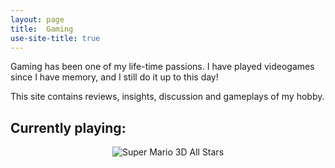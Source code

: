 ```yaml
---
layout: page
title:  Gaming
use-site-title: true
---
```


Gaming has been one of my life-time passions. I have played videogames since I have memory, and I still do it up to this day! 

This site contains reviews, insights, discussion and gameplays of my hobby.

## Currently playing: 

<div style="text-align: center">
<figure>
  <img src="https://upload.wikimedia.org/wikipedia/en/thumb/0/01/Super_Mario_3D_All_Stars.jpg/220px-Super_Mario_3D_All_Stars.jpg" alt="Super Mario 3D All Stars"/>
</figure>
 </div>
